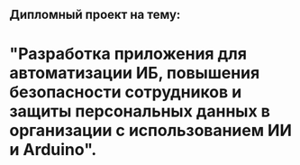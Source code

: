 ## Дипломный проект на тему:                  
# "Разработка приложения для автоматизации ИБ, повышения безопасности сотрудников и защиты персональных данных в организации с использованием ИИ и Arduino".    
